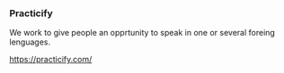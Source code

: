 ### Practicify

We work to give people an opprtunity to speak in one or several foreing lenguages.

https://practicify.com/
